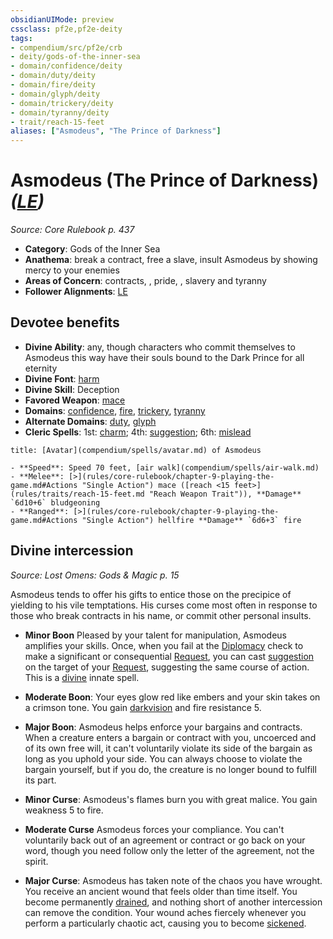 ```yaml
---
obsidianUIMode: preview
cssclass: pf2e,pf2e-deity
tags:
- compendium/src/pf2e/crb
- deity/gods-of-the-inner-sea
- domain/confidence/deity
- domain/duty/deity
- domain/fire/deity
- domain/glyph/deity
- domain/trickery/deity
- domain/tyranny/deity
- trait/reach-15-feet
aliases: ["Asmodeus", "The Prince of Darkness"]
---
```

# Asmodeus (The Prince of Darkness) *([LE](rules/traits/le-b1.md "Lawful Evil Alignment Trait"))*  
*Source: Core Rulebook p. 437*  

- **Category**: Gods of the Inner Sea
- **Anathema**: break a contract, free a slave, insult Asmodeus by showing mercy to your enemies
- **Areas of Concern**: contracts, , pride, , slavery and tyranny
- **Follower Alignments**: [LE](rules/traits/le-b1.md "Lawful Evil Alignment Trait")

## Devotee benefits

- **Divine Ability**: any, though characters who commit themselves to Asmodeus this way have their souls bound to the Dark Prince for all eternity
- **Divine Font**: [harm](compendium/spells/harm.md)
- **Divine Skill**: Deception
- **Favored Weapon**: [mace](compendium/equipment/items/mace.md)
- **Domains**: [confidence](compendium/setting/domains.md#Confidence), [fire](compendium/setting/domains.md#Fire), [trickery](compendium/setting/domains.md#Trickery), [tyranny](compendium/setting/domains.md#Tyranny)
- **Alternate Domains**: [duty](compendium/setting/domains.md#Duty), [glyph](compendium/setting/domains.md#Glyph)
- **Cleric Spells**: 1st: [charm](compendium/spells/charm.md); 4th: [suggestion](compendium/spells/suggestion.md); 6th: [mislead](compendium/spells/mislead.md)

```ad-embed-avatar
title: [Avatar](compendium/spells/avatar.md) of Asmodeus

- **Speed**: Speed 70 feet, [air walk](compendium/spells/air-walk.md)
- **Melee**: [>](rules/core-rulebook/chapter-9-playing-the-game.md#Actions "Single Action") mace ([reach <15 feet>](rules/traits/reach-15-feet.md "Reach Weapon Trait")), **Damage** `6d10+6` bludgeoning
- **Ranged**: [>](rules/core-rulebook/chapter-9-playing-the-game.md#Actions "Single Action") hellfire **Damage** `6d6+3` fire
```

## Divine intercession
*Source: Lost Omens: Gods & Magic p. 15*

Asmodeus tends to offer his gifts to entice those on the precipice of yielding to his vile temptations. His curses come most often in response to those who break contracts in his name, or commit other personal insults.

- **Minor Boon** Pleased by your talent for manipulation, Asmodeus amplifies your skills. Once, when you fail at the [Diplomacy](compendium/skills.md#Diplomacy) check to make a significant or consequential [Request](rules/actions/request.md), you can cast [suggestion](compendium/spells/suggestion.md) on the target of your [Request](rules/actions/request.md), suggesting the same course of action. This is a [divine](rules/traits/divine.md "Divine Tradition Trait") innate spell.
- **Moderate Boon**: Your eyes glow red like embers and your skin takes on a crimson tone. You gain [darkvision](rules/abilities/darkvision.md) and fire resistance 5.
- **Major Boon**: Asmodeus helps enforce your bargains and contracts. When a creature enters a bargain or contract with you, uncoerced and of its own free will, it can't voluntarily violate its side of the bargain as long as you uphold your side. You can always choose to violate the bargain yourself, but if you do, the creature is no longer bound to fulfill its part.

- **Minor Curse**: Asmodeus's flames burn you with great malice. You gain weakness 5 to fire.
- **Moderate Curse** Asmodeus forces your compliance. You can't voluntarily back out of an agreement or contract or go back on your word, though you need follow only the letter of the agreement, not the spirit.
- **Major Curse**: Asmodeus has taken note of the chaos you have wrought. You receive an ancient wound that feels older than time itself. You become permanently [drained](rules/conditions.md#Drained), and nothing short of another intercession can remove the condition. Your wound aches fiercely whenever you perform a particularly chaotic act, causing you to become [sickened](rules/conditions.md#Sickened).